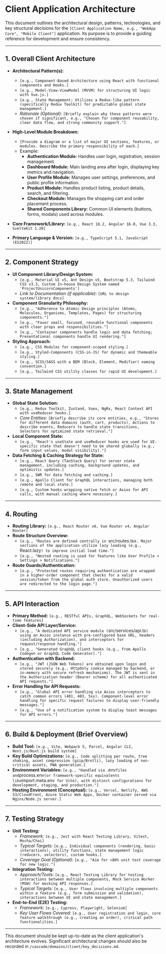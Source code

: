 <!-- @meta {
  "fileType": "permanent",
  "purpose": "Describes the architecture of the client-side application, including patterns, technologies, and key structural decisions.",
  "editPolicy": "appendOrReplace",
  "routeScope": "client"
} -->
# Client Application Architecture

This document outlines the architectural design, patterns, technologies, and key structural decisions for the `[Client Application Name, e.g., "WebApp Core", "Mobile Client"]` application. Its purpose is to provide a guiding reference for development and ensure consistency.

---
## 1. Overall Client Architecture

*   **Architectural Pattern(s):**
    *   `[e.g., Component-Based Architecture using React with functional components and Hooks.]`
    *   `[e.g., Model-View-ViewModel (MVVM) for structuring UI logic with Vue.js.]`
    *   `[e.g., State Management: Utilizes a Redux-like pattern (specifically Redux Toolkit) for predictable global state management.]`
    *   *Rationale (Optional):* `[Briefly explain why these patterns were chosen if significant, e.g., "Chosen for component reusability, clear data flow, and strong community support."]`

*   **High-Level Module Breakdown:**
    *   `[Provide a diagram or a list of major UI sections, features, or modules. Describe the primary responsibility of each.]`
    *   Example:
        *   **Authentication Module:** Handles user login, registration, session management.
        *   **Dashboard Module:** Main landing area after login, displaying key metrics and navigation.
        *   **User Profile Module:** Manages user settings, preferences, and public profile information.
        *   **Product Module:** Handles product listing, product details, search, and filtering.
        *   **Checkout Module:** Manages the shopping cart and order placement process.
        *   **Shared Components Library:** Common UI elements (buttons, forms, modals) used across modules.

*   **Core Framework/Library:** `[e.g., React 18.2, Angular 16.0, Vue 3.3, SvelteKit 1.20]`
*   **Primary Language & Version:** `[e.g., TypeScript 5.1, JavaScript (ES2022)]`

---
## 2. Component Strategy

*   **UI Component Library/Design System:**
    *   `[e.g., Material UI v5, Ant Design v5, Bootstrap 5.3, Tailwind CSS v3.3, Custom In-house Design System named 'ProjectUnicornComponents']`
    *   *Link to Documentation (if applicable):* `[URL to design system/library docs]`
*   **Component Granularity Philosophy:**
    *   `[e.g., "Adherence to Atomic Design principles (Atoms, Molecules, Organisms, Templates, Pages) for structuring components."]`
    *   `[e.g., "Favor small, focused, reusable functional components with clear props and responsibilities."]`
    *   `[e.g., "Container components handle logic and data fetching; Presentational components handle UI rendering."]`
*   **Styling Approach:**
    *   `[e.g., CSS Modules for component-scoped styling.]`
    *   `[e.g., Styled-Components (CSS-in-JS) for dynamic and themeable styling.]`
    *   `[e.g., SCSS/SASS with a BEM (Block, Element, Modifier) naming convention.]`
    *   `[e.g., Tailwind CSS utility classes for rapid UI development.]`

---
## 3. State Management

*   **Global State Solution:**
    *   `[e.g., Redux Toolkit, Zustand, Vuex, NgRx, React Context API with useReducer hooks.]`
    *   *Core Entities:* `[Briefly describe its core entities, e.g., "Stores for different data domains (auth, cart, products), Actions to describe events, Reducers to handle state transitions, Selectors for optimized state retrieval."]`
*   **Local Component State:**
    *   `[e.g., "React's useState and useReducer hooks are used for UI-specific state that doesn't need to be shared globally (e.g., form input values, modal visibility)."]`
*   **Data Fetching & Caching Strategy for State:**
    *   `[e.g., React Query (TanStack Query) for server state management, including caching, background updates, and optimistic updates.]`
    *   `[e.g., SWR for data fetching and caching.]`
    *   `[e.g., Apollo Client for GraphQL interactions, managing both remote and local state.]`
    *   `[e.g., Custom hooks wrapping native fetch or Axios for API calls, with manual caching where necessary.]`

---
## 4. Routing

*   **Routing Library:** `[e.g., React Router v6, Vue Router v4, Angular Router]`
*   **Route Structure Overview:**
    *   `[e.g., "Routes are defined centrally in `src/routes.tsx`. Major sections of the application utilize lazy loading (e.g., `React.lazy`) to improve initial load time."]`
    *   `[e.g., "Nested routing is used for features like User Profile > Settings > Notifications."]`
*   **Route Guards/Authentication:**
    *   `[e.g., "Protected routes requiring authentication are wrapped in a higher-order component that checks for a valid session/token from the global auth store. Unauthorized users are redirected to the login page."]`

---
## 5. API Interaction

*   **Primary Method:** `[e.g., RESTful APIs, GraphQL, WebSockets for real-time features]`
*   **Client-Side API Layer/Service:**
    *   `[e.g., "A dedicated API service module (`src/services/api.ts`) using an Axios instance with pre-configured base URL, headers (including Authorization), and interceptors for request/response handling."]`
    *   `[e.g., "Generated GraphQL client hooks (e.g., from Apollo Codegen or GraphQL Code Generator)."]`
*   **Authentication with Backend:**
    *   `[e.g., "JWT (JSON Web Tokens) are obtained upon login and stored securely (e.g., HttpOnly cookie managed by backend, or in-memory with secure refresh mechanisms). The JWT is sent in the Authorization header (Bearer scheme) for all authenticated API requests."]`
*   **Error Handling for API Requests:**
    *   `[e.g., "Global API error handling via Axios interceptors to catch common errors (401, 403, 5xx). Component-level error handling for specific request failures to display user-friendly messages."]`
    *   `[e.g., "Use of a notification system to display toast messages for API errors."]`

---
## 6. Build & Deployment (Brief Overview)

*   **Build Tool:** `[e.g., Vite, Webpack 5, Parcel, Angular CLI, Next.js/Nuxt.js build system]`
*   **Key Build Optimizations:** `[e.g., Code splitting per route, tree shaking, asset compression (gzip/Brotli), lazy loading of non-critical assets, PWA generation.]`
*   **Environment Variables:** `[e.g., "Handled via `.env` files and `process.env` (or framework-specific equivalents like `import.meta.env` for Vite), with distinct configurations for development, staging, and production."]`
*   **Hosting Environment (Conceptual):** `[e.g., Vercel, Netlify, AWS S3/CloudFront, Azure Static Web Apps, Docker container served via Nginx/Node.js server.]`

---
## 7. Testing Strategy

*   **Unit Testing:**
    *   *Framework:* `[e.g., Jest with React Testing Library, Vitest, Mocha/Chai]`
    *   *Typical Targets:* `[e.g., Individual components (rendering, basic interactions), utility functions, state management logic (reducers, selectors), custom hooks.]`
    *   *Coverage Goal (Optional):* `[e.g., "Aim for >80% unit test coverage for new logic."]`
*   **Integration Testing:**
    *   *Approach/Tools:* `[e.g., React Testing Library for testing interactions between multiple components, Mock Service Worker (MSW) for mocking API responses.]`
    *   *Typical Targets:* `[e.g., User flows involving multiple components within a feature (e.g., form submission and validation), interactions between UI and state management.]`
*   **End-to-End (E2E) Testing:**
    *   *Framework:* `[e.g., Cypress, Playwright, Selenium]`
    *   *Key User Flows Covered:* `[e.g., User registration and login, core feature walkthrough (e.g., creating an order), critical path functionalities.]`

---
This document should be kept up-to-date as the client application's architecture evolves. Significant architectural changes should also be recorded in `/cascade/domains/client/key_decisions.md`.
